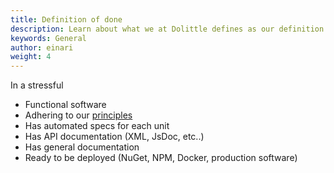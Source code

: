```yaml
---
title: Definition of done
description: Learn about what we at Dolittle defines as our definition of done
keywords: General
author: einari
weight: 4
---
```


In a stressful 


* Functional software
* Adhering to our [principles](./core_principles.md)
* Has automated specs for each unit
* Has API documentation (XML, JsDoc, etc..)
* Has general documentation
* Ready to be deployed (NuGet, NPM, Docker, production software)